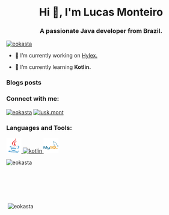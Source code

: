 <h1 align="center">Hi 👋, I'm Lucas Monteiro</h1>
<h3 align="center">A passionate Java developer from Brazil.</h3>

<p align="left"> <a href="https://twitter.com/eokasta" target="blank"><img src="https://img.shields.io/twitter/follow/eokasta?logo=twitter&style=for-the-badge" alt="eokasta" /></a> </p>

- 🔭 I’m currently working on [Hylex.](https://hylex.net/)

- 🌱 I’m currently learning **Kotlin.**

### Blogs posts
<!-- BLOG-POST-LIST:START -->
<!-- BLOG-POST-LIST:END -->

<h3 align="left">Connect with me:</h3>
<p align="left">
<a href="https://twitter.com/eokasta" target="blank"><img align="center" src = "https://logodownload.org/wp-content/uploads/2014/09/twitter-logo-7.png" alt="eokasta" height="30" width="30" /></a>
<a href="https://latinha.monster/" target="blank"><img align="center" src="https://cdn.worldvectorlogo.com/logos/instagram-2016-5.svg" alt="lusk.mont" height="30" width="30" /></a>

<h3 align="left">Languages and Tools:</h3>
<p align="left"> <a href="https://www.java.com" target="_blank"> <img src="https://raw.githubusercontent.com/devicons/devicon/master/icons/java/java-original.svg" alt="java" width="40" height="40"/> </a> <a href="https://kotlinlang.org" target="_blank"> <img src="https://www.vectorlogo.zone/logos/kotlinlang/kotlinlang-icon.svg" alt="kotlin" width="40" height="40"/> </a> <a href="https://www.mysql.com/" target="_blank"> <img src="https://raw.githubusercontent.com/devicons/devicon/master/icons/mysql/mysql-original-wordmark.svg" alt="mysql" width="40" height="40"/> </a> </p>

<p><img align="left" src="https://github-readme-stats.vercel.app/api/top-langs?username=eokasta&show_icons=true&locale=en&layout=compact&theme=tokyonight" alt="eokasta" /></p>
<br></br>
<br></br>
<br></br>
<p>&nbsp;<img align="center" src="https://github-readme-stats.vercel.app/api?username=eokasta&show_icons=true&locale=en&theme=tokyonight" alt="eokasta" /></p>

